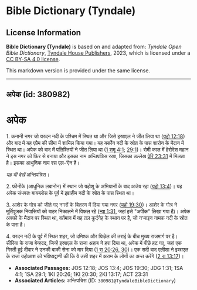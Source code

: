 # Bible Dictionary (Tyndale)

## License Information

**Bible Dictionary (Tyndale)** is based on and adapted from: _Tyndale Open Bible Dictionary_, [Tyndale House Publishers](https://tyndaleopenresources.com/), 2023, which is licensed under a [CC BY-SA 4.0 license](https://creativecommons.org/licenses/by-sa/4.0/legalcode.en).

This markdown version is provided under the same license.



--------------------------------

## अपेक (id: 380982)

अपेक
====

1\. कनानी नगर जो यरदन नदी के पश्चिम में स्थित था और जिसे इस्राएल ने जीत लिया था ([यहो 12:18](https://ref.ly/Josh12:18)) और बाद में यह एप्रैम की सीमा में शामिल किया गया। यह यर्कोन नदी के स्रोत के पास शारोन के मैदान में स्थित था। अपेक को बाद में पलिश्तियों ने जीत लिया था ([1 शमू 4:1](https://ref.ly/1Sam4:1); [29:1](https://ref.ly/1Sam29:1))। रोमी काल में हेरोदेस महान ने इस नगर को फिर से बनाया और इसका नाम अन्तिपत्रिस रखा, जिसका उल्लेख [प्रेरि 23:31](https://ref.ly/Acts23:31) में मिलता है। इसका आधुनिक नाम रस एल\-‘ऐन है।

*यह भी देखें* अन्तिपत्रिस।

2\. फीनीके (आधुनिक लबानोन) में स्थान जो यहोशू के अभियानों के बाद अजेय रहा ([यहो 13:4](https://ref.ly/Josh13:4))। यह अपेक संभवतः बायब्लोस के पूर्व में इब्राहीम नदी के स्रोत के पास स्थित था।

3\. आशेर के गोत्र को जीते गए नगरों के वितरण में दिया गया नगर ([यहो 19:30](https://ref.ly/Josh19:30))। आशेर के गोत्र ने मूर्तिपूजक निवासियों को बाहर निकालने में विफल रहे ([न्या 1:31](https://ref.ly/Judg1:31), जहां इसे "अपीक" लिखा गया है)। अपेक अक्को के मैदान पर स्थित था, वर्तमान में यह तल कुर्दनेह के स्थान पर है, जो न'माइन नामक नदी के स्रोत के पास है।

4\. यरदन नदी के पूर्व में स्थित शहर, जो दमिश्क और यिज्रेल की तराई के बीच मुख्य राजमार्ग पर है। सीरिया के राजा बेन्हदद, जिन्हें इस्राएल के राजा अहाब ने हरा दिया था, अपेक में पीछे हट गए, जहां एक गिरती हुई दीवार ने उनकी बाकी सेना को मार दिया ([1 रा 20:26, 30](https://ref.ly/1Kgs20:26,1Kgs20:30))। एक सदी बाद एलीशा ने इस्राएल के राजा यहोआश को भविष्यद्वाणी की कि वे उसी शहर में अराम के लोगों का अन्त करेंगे ([2 रा 13:17](https://ref.ly/2Kgs13:17))।

* **Associated Passages:** JOS 12:18; JOS 13:4; JOS 19:30; JDG 1:31; 1SA 4:1; 1SA 29:1; 1KI 20:26; 1KI 20:30; 2KI 13:17; ACT 23:31
* **Associated Articles:** अन्तिपत्रिस (ID: `380981@TyndaleBibleDictionary`)

